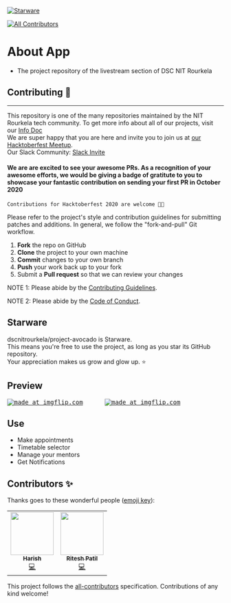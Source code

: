 [![Starware](https://img.shields.io/badge/Starware-⭐-black?labelColor=f9b00d)](https://github.com/zepfietje/starware)
<!-- ALL-CONTRIBUTORS-BADGE:START - Do not remove or modify this section -->
[![All Contributors](https://img.shields.io/badge/all_contributors-2-orange.svg?style=flat-square)](#contributors-)
<!-- ALL-CONTRIBUTORS-BADGE:END -->

# About App
- The project repository of the livestream section of DSC NIT Rourkela


## Contributing 🎃
------------

This repository is one of the many repositories maintained by the NIT Rourkela tech community. To get more info about all of our projects, visit our [Info Doc](https://www.notion.so/c019f8d965c24047b92f227a1b20fe4b?v=b1de077e3ea54a7daf480e8ca59e3167) <br>
We are super happy that you are here and invite you to join us at [our Hacktoberfest Meetup](http://bit.ly/NITR-HF). <br>
Our Slack Community: [Slack Invite](http://bit.ly/NITRDevs) <br>
#### We are are excited to see your awesome PRs. As a recognition of your awesome efforts, we would be giving a badge of gratitute to you to showcase your fantastic contribution on sending your first PR in October 2020 
`Contributions for Hacktoberfest 2020 are welcome 🎉🎉`

Please refer to the project's style and contribution guidelines for submitting patches and additions. In general, we follow the "fork-and-pull" Git workflow.

 1. **Fork** the repo on GitHub
 2. **Clone** the project to your own machine
 3. **Commit** changes to your own branch
 4. **Push** your work back up to your fork
 5. Submit a **Pull request** so that we can review your changes

NOTE 1: Please abide by the [Contributing Guidelines](https://github.com/dscnitrourkela/project-huckleberry/blob/master/CONTRIBUTING.md).

NOTE 2: Please abide by the [Code of Conduct](https://github.com/dscnitrourkela/project-huckleberry/blob/master/CODE_OF_CONDUCT.md).


## Starware

dscnitrourkela/project-avocado is Starware.  
This means you're free to use the project, as long as you star its GitHub repository.  
Your appreciation makes us grow and glow up. ⭐

## Preview
<pre>
<a href="https://imgflip.com/gif/3cftti"><img src="https://i.imgflip.com/3cftti.gif" title="made at imgflip.com"/></a>      <a href="https://imgflip.com/gif/3cftvz"><img src="https://i.imgflip.com/3cftvz.gif" title="made at imgflip.com"/></a>
</pre>

## Use
- Make appointments
- Timetable selector
- Manage your mentors
- Get Notifications


## Contributors ✨

Thanks goes to these wonderful people ([emoji key](https://allcontributors.org/docs/en/emoji-key)):

<!-- ALL-CONTRIBUTORS-LIST:START - Do not remove or modify this section -->
<!-- prettier-ignore-start -->
<!-- markdownlint-disable -->
<table>
  <tr>
    <td align="center"><a href="https://github.com/HarishTeens"><img src="https://avatars3.githubusercontent.com/u/33366456?v=4" width="100px;" alt=""/><br /><sub><b>Harish</b></sub></a><br /><a href="https://github.com/dscnitrourkela/project-huckleberry/commits?author=HarishTeens" title="Code">💻</a></td>
    <td align="center"><a href="https://github.com/riteshsp2000"><img src="https://avatars3.githubusercontent.com/u/56112399?v=4" width="100px;" alt=""/><br /><sub><b>Ritesh Patil</b></sub></a><br /><a href="https://github.com/dscnitrourkela/project-huckleberry/commits?author=riteshsp2000" title="Code">💻</a></td>
  </tr>
</table>

<!-- markdownlint-enable -->
<!-- prettier-ignore-end -->
<!-- ALL-CONTRIBUTORS-LIST:END -->

This project follows the [all-contributors](https://github.com/all-contributors/all-contributors) specification. Contributions of any kind welcome!